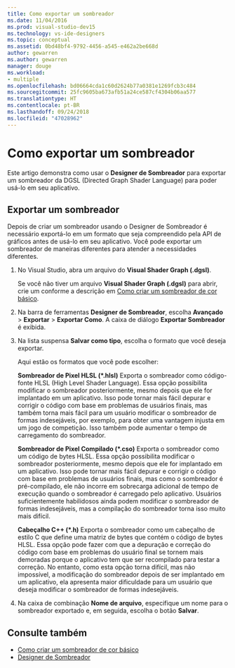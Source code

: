 ```yaml
---
title: Como exportar um sombreador
ms.date: 11/04/2016
ms.prod: visual-studio-dev15
ms.technology: vs-ide-designers
ms.topic: conceptual
ms.assetid: 0bd48bf4-9792-4456-a545-e462a2be668d
author: gewarren
ms.author: gewarren
manager: douge
ms.workload:
- multiple
ms.openlocfilehash: bd06664cda1c60d2624b77a0381e1269fcb3c484
ms.sourcegitcommit: 25fc9605ba673afb51a24ce587cf4304b06aa577
ms.translationtype: HT
ms.contentlocale: pt-BR
ms.lasthandoff: 09/24/2018
ms.locfileid: "47028962"
---
```

# <a name="how-to-export-a-shader"></a>Como exportar um sombreador

Este artigo demonstra como usar o **Designer de Sombreador** para exportar um sombreador da DGSL (Directed Graph Shader Language) para poder usá-lo em seu aplicativo.

## <a name="export-a-shader"></a>Exportar um sombreador

Depois de criar um sombreador usando o Designer de Sombreador é necessário exportá-lo em um formato que seja compreendido pela API de gráficos antes de usá-lo em seu aplicativo. Você pode exportar um sombreador de maneiras diferentes para atender a necessidades diferentes.

1. No Visual Studio, abra um arquivo do **Visual Shader Graph (.dgsl)**.

     Se você não tiver um arquivo **Visual Shader Graph (.dgsl)** para abrir, crie um conforme a descrição em [Como criar um sombreador de cor básico](../designers/how-to-create-a-basic-color-shader.md).

2. Na barra de ferramentas **Designer de Sombreador**, escolha **Avançado** > **Exportar** > **Exportar Como**. A caixa de diálogo **Exportar Sombreador** é exibida.

3. Na lista suspensa **Salvar como tipo**, escolha o formato que você deseja exportar.

     Aqui estão os formatos que você pode escolher:

     **Sombreador de Pixel HLSL (\*.hlsl)** Exporta o sombreador como código-fonte HLSL (High Level Shader Language). Essa opção possibilita modificar o sombreador posteriormente, mesmo depois que ele for implantado em um aplicativo. Isso pode tornar mais fácil depurar e corrigir o código com base em problemas de usuários finais, mas também torna mais fácil para um usuário modificar o sombreador de formas indesejáveis, por exemplo, para obter uma vantagem injusta em um jogo de competição. Isso também pode aumentar o tempo de carregamento do sombreador.

     **Sombreador de Pixel Compilado (\*.cso)** Exporta o sombreador como um código de bytes HLSL. Essa opção possibilita modificar o sombreador posteriormente, mesmo depois que ele for implantado em um aplicativo. Isso pode tornar mais fácil depurar e corrigir o código com base em problemas de usuários finais, mas como o sombreador é pré-compilado, ele não incorre em sobrecarga adicional de tempo de execução quando o sombreador é carregado pelo aplicativo. Usuários suficientemente habilidosos ainda podem modificar o sombreador de formas indesejáveis, mas a compilação do sombreador torna isso muito mais difícil.

     **Cabeçalho C++ (\*.h)** Exporta o sombreador como um cabeçalho de estilo C que define uma matriz de bytes que contém o código de bytes HLSL. Essa opção pode fazer com que a depuração e correção do código com base em problemas do usuário final se tornem mais demoradas porque o aplicativo tem que ser recompilado para testar a correção. No entanto, como esta opção torna difícil, mas não impossível, a modificação do sombreador depois de ser implantado em um aplicativo, ela apresenta maior dificuldade para um usuário que deseja modificar o sombreador de formas indesejáveis.

4. Na caixa de combinação **Nome de arquivo**, especifique um nome para o sombreador exportado e, em seguida, escolha o botão **Salvar**.

## <a name="see-also"></a>Consulte também

- [Como criar um sombreador de cor básico](../designers/how-to-create-a-basic-color-shader.md)
- [Designer de Sombreador](../designers/shader-designer.md)